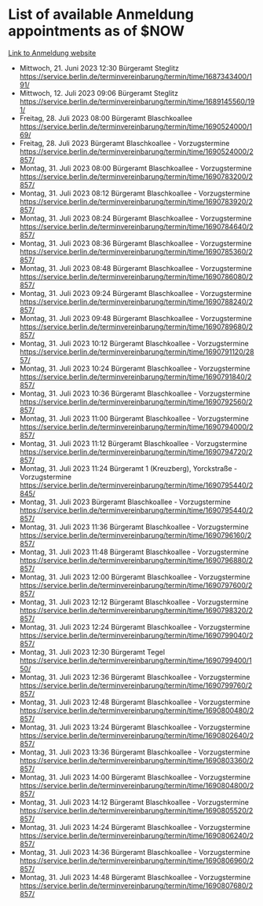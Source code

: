 # List of available Anmeldung appointments as of $NOW
[Link to Anmeldung website](https://service.berlin.de/terminvereinbarung/termin/tag.php?termin=1&anliegen[]=120686&dienstleisterlist=122210,122217,327316,122219,327312,122227,327314,122231,327346,122243,327348,122254,122252,329742,122260,329745,122262,329748,122271,327278,122273,327274,122277,327276,330436,122280,327294,122282,327290,122284,327292,122291,327270,122285,327266,122286,327264,122296,327268,150230,329760,122297,327286,122294,327284,122312,329763,122314,329775,122304,327330,122311,327334,122309,327332,317869,122281,327352,122279,329772,122283,122276,327324,122274,327326,122267,329766,122246,327318,122251,327320,122257,327322,122208,327298,122226,327300&herkunft=http%3A%2F%2Fservice.berlin.de%2Fdienstleistung%2F120686%2F)
- Mittwoch, 21. Juni 2023 12:30 Bürgeramt Steglitz https://service.berlin.de/terminvereinbarung/termin/time/1687343400/191/
- Mittwoch, 12. Juli 2023 09:06 Bürgeramt Steglitz https://service.berlin.de/terminvereinbarung/termin/time/1689145560/191/
- Freitag, 28. Juli 2023 08:00 Bürgeramt Blaschkoallee https://service.berlin.de/terminvereinbarung/termin/time/1690524000/169/
- Freitag, 28. Juli 2023  Bürgeramt Blaschkoallee - Vorzugstermine https://service.berlin.de/terminvereinbarung/termin/time/1690524000/2857/
- Montag, 31. Juli 2023 08:00 Bürgeramt Blaschkoallee - Vorzugstermine https://service.berlin.de/terminvereinbarung/termin/time/1690783200/2857/
- Montag, 31. Juli 2023 08:12 Bürgeramt Blaschkoallee - Vorzugstermine https://service.berlin.de/terminvereinbarung/termin/time/1690783920/2857/
- Montag, 31. Juli 2023 08:24 Bürgeramt Blaschkoallee - Vorzugstermine https://service.berlin.de/terminvereinbarung/termin/time/1690784640/2857/
- Montag, 31. Juli 2023 08:36 Bürgeramt Blaschkoallee - Vorzugstermine https://service.berlin.de/terminvereinbarung/termin/time/1690785360/2857/
- Montag, 31. Juli 2023 08:48 Bürgeramt Blaschkoallee - Vorzugstermine https://service.berlin.de/terminvereinbarung/termin/time/1690786080/2857/
- Montag, 31. Juli 2023 09:24 Bürgeramt Blaschkoallee - Vorzugstermine https://service.berlin.de/terminvereinbarung/termin/time/1690788240/2857/
- Montag, 31. Juli 2023 09:48 Bürgeramt Blaschkoallee - Vorzugstermine https://service.berlin.de/terminvereinbarung/termin/time/1690789680/2857/
- Montag, 31. Juli 2023 10:12 Bürgeramt Blaschkoallee - Vorzugstermine https://service.berlin.de/terminvereinbarung/termin/time/1690791120/2857/
- Montag, 31. Juli 2023 10:24 Bürgeramt Blaschkoallee - Vorzugstermine https://service.berlin.de/terminvereinbarung/termin/time/1690791840/2857/
- Montag, 31. Juli 2023 10:36 Bürgeramt Blaschkoallee - Vorzugstermine https://service.berlin.de/terminvereinbarung/termin/time/1690792560/2857/
- Montag, 31. Juli 2023 11:00 Bürgeramt Blaschkoallee - Vorzugstermine https://service.berlin.de/terminvereinbarung/termin/time/1690794000/2857/
- Montag, 31. Juli 2023 11:12 Bürgeramt Blaschkoallee - Vorzugstermine https://service.berlin.de/terminvereinbarung/termin/time/1690794720/2857/
- Montag, 31. Juli 2023 11:24 Bürgeramt 1 (Kreuzberg), Yorckstraße - Vorzugstermine https://service.berlin.de/terminvereinbarung/termin/time/1690795440/2845/
- Montag, 31. Juli 2023  Bürgeramt Blaschkoallee - Vorzugstermine https://service.berlin.de/terminvereinbarung/termin/time/1690795440/2857/
- Montag, 31. Juli 2023 11:36 Bürgeramt Blaschkoallee - Vorzugstermine https://service.berlin.de/terminvereinbarung/termin/time/1690796160/2857/
- Montag, 31. Juli 2023 11:48 Bürgeramt Blaschkoallee - Vorzugstermine https://service.berlin.de/terminvereinbarung/termin/time/1690796880/2857/
- Montag, 31. Juli 2023 12:00 Bürgeramt Blaschkoallee - Vorzugstermine https://service.berlin.de/terminvereinbarung/termin/time/1690797600/2857/
- Montag, 31. Juli 2023 12:12 Bürgeramt Blaschkoallee - Vorzugstermine https://service.berlin.de/terminvereinbarung/termin/time/1690798320/2857/
- Montag, 31. Juli 2023 12:24 Bürgeramt Blaschkoallee - Vorzugstermine https://service.berlin.de/terminvereinbarung/termin/time/1690799040/2857/
- Montag, 31. Juli 2023 12:30 Bürgeramt Tegel https://service.berlin.de/terminvereinbarung/termin/time/1690799400/150/
- Montag, 31. Juli 2023 12:36 Bürgeramt Blaschkoallee - Vorzugstermine https://service.berlin.de/terminvereinbarung/termin/time/1690799760/2857/
- Montag, 31. Juli 2023 12:48 Bürgeramt Blaschkoallee - Vorzugstermine https://service.berlin.de/terminvereinbarung/termin/time/1690800480/2857/
- Montag, 31. Juli 2023 13:24 Bürgeramt Blaschkoallee - Vorzugstermine https://service.berlin.de/terminvereinbarung/termin/time/1690802640/2857/
- Montag, 31. Juli 2023 13:36 Bürgeramt Blaschkoallee - Vorzugstermine https://service.berlin.de/terminvereinbarung/termin/time/1690803360/2857/
- Montag, 31. Juli 2023 14:00 Bürgeramt Blaschkoallee - Vorzugstermine https://service.berlin.de/terminvereinbarung/termin/time/1690804800/2857/
- Montag, 31. Juli 2023 14:12 Bürgeramt Blaschkoallee - Vorzugstermine https://service.berlin.de/terminvereinbarung/termin/time/1690805520/2857/
- Montag, 31. Juli 2023 14:24 Bürgeramt Blaschkoallee - Vorzugstermine https://service.berlin.de/terminvereinbarung/termin/time/1690806240/2857/
- Montag, 31. Juli 2023 14:36 Bürgeramt Blaschkoallee - Vorzugstermine https://service.berlin.de/terminvereinbarung/termin/time/1690806960/2857/
- Montag, 31. Juli 2023 14:48 Bürgeramt Blaschkoallee - Vorzugstermine https://service.berlin.de/terminvereinbarung/termin/time/1690807680/2857/
